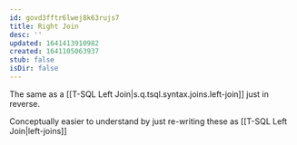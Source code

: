 ```yaml
---
id: govd3fftr6lwej8k63rujs7
title: Right Join
desc: ''
updated: 1641413910982
created: 1641105063937
stub: false
isDir: false
---
```



The same as a [[T-SQL Left Join|s.q.tsql.syntax.joins.left-join]] just in reverse. 

Conceptually easier to understand by just re-writing these as [[T-SQL Left Join|left-joins]]
